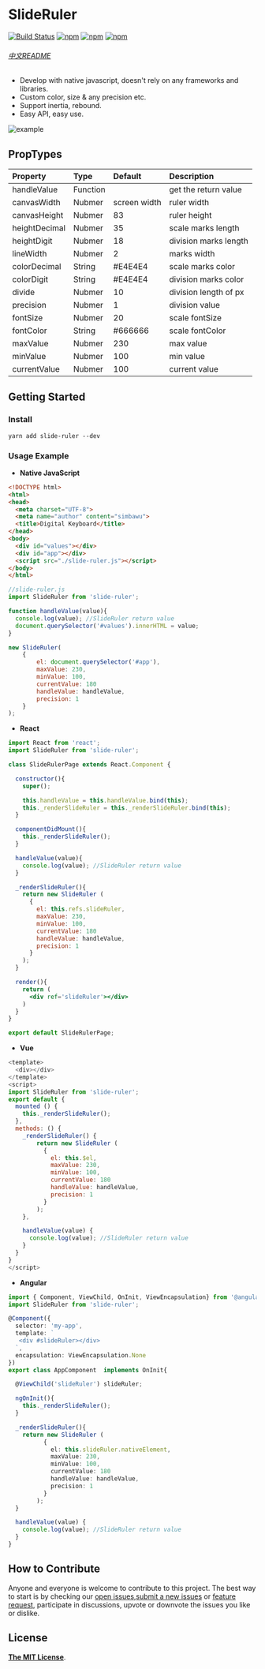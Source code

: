 # SlideRuler

[![Build Status](https://travis-ci.org/simbawus/slide-ruler.svg?branch=master)](https://travis-ci.org/simbawus/slide-ruler)
[![npm](https://img.shields.io/npm/v/slide-ruler.svg)](https://www.npmjs.com/package/slide-ruler)
[![npm](https://img.shields.io/npm/dt/slide-ruler.svg)](https://www.npmjs.com/package/slide-ruler)
[![npm](https://img.shields.io/npm/l/slide-ruler.svg)](https://www.npmjs.com/package/slide-ruler)

###### [中文README](README-zh_CN.md)

- Develop with native javascript, doesn't rely on any frameworks and libraries.
- Custom color, size & any precision etc.
- Support inertia, rebound.
- Easy API, easy use.

![example](https://i.loli.net/2018/06/27/5b3350dd2c4cc.gif)

## PropTypes

| Property      | Type     | Default      | Description           |
| :------------ | :------- | :----------- | :-------------------- |
| handleValue   | Function |              | get the return value  |
| canvasWidth   | Nubmer   | screen width | ruler width           |
| canvasHeight  | Nubmer   | 83           | ruler height          |
| heightDecimal | Nubmer   | 35           | scale marks length    |
| heightDigit   | Nubmer   | 18           | division marks length |
| lineWidth     | Nubmer   | 2            | marks width           |
| colorDecimal  | String   | #E4E4E4      | scale marks color     |
| colorDigit    | String   | #E4E4E4      | division marks color  |
| divide        | Nubmer   | 10           | division length of px |
| precision     | Nubmer   | 1            | division value        |
| fontSize      | Nubmer   | 20           | scale fontSize        |
| fontColor     | String   | #666666      | scale fontColor       |
| maxValue      | Nubmer   | 230          | max value             |
| minValue      | Nubmer   | 100          | min value             |
| currentValue  | Nubmer   | 100          | current value         |

## Getting Started

### Install

```shell
yarn add slide-ruler --dev
```

### Usage Example

- **Native JavaScript**

```html
<!DOCTYPE html>
<html>
<head>
  <meta charset="UTF-8">
  <meta name="author" content="simbawu">
  <title>Digital Keyboard</title>
</head>
<body>
  <div id="values"></div>
  <div id="app"></div>
  <script src="./slide-ruler.js"></script>
</body>
</html>
```

```javascript
//slide-ruler.js
import SlideRuler from 'slide-ruler';

function handleValue(value){
  console.log(value); //SlideRuler return value
  document.querySelector('#values').innerHTML = value;
}

new SlideRuler(
    {
        el: document.querySelector('#app'),
        maxValue: 230,
        minValue: 100,
        currentValue: 180
        handleValue: handleValue,
        precision: 1
    }
);
```

- **React**

```jsx
import React from 'react';
import SlideRuler from 'slide-ruler';

class SlideRulerPage extends React.Component {

  constructor(){
    super();

    this.handleValue = this.handleValue.bind(this);
    this._renderSlideRuler = this._renderSlideRuler.bind(this);
  }

  componentDidMount(){
    this._renderSlideRuler();
  }

  handleValue(value){
    console.log(value); //SlideRuler return value
  }

  _renderSlideRuler(){
    return new SlideRuler (
      {
        el: this.refs.slideRuler,
        maxValue: 230,
        minValue: 100,
        currentValue: 180
        handleValue: handleValue,
        precision: 1
      }
    );
  }

  render(){
    return (
      <div ref='slideRuler'></div>
    )
  }
}

export default SlideRulerPage;
```

- **Vue**

```js
<template>
  <div></div>
</template>
<script>
import SlideRuler from 'slide-ruler';
export default {
  mounted () {
    this._renderSlideRuler();
  },
  methods: () {
    _renderSlideRuler() {
    	return new SlideRuler (
          {
            el: this.$el,
            maxValue: 230,
            minValue: 100,
            currentValue: 180
            handleValue: handleValue,
            precision: 1
          }
        );
    },

    handleValue(value) {
      console.log(value); //SlideRuler return value
    }
  }
}
</script>
```
* **Angular**

```typescript
import { Component, ViewChild, OnInit, ViewEncapsulation} from '@angular/core';
import SlideRuler from 'slide-ruler';

@Component({
  selector: 'my-app',
  template: `
   <div #slideRuler></div>
  `,
  encapsulation: ViewEncapsulation.None
})
export class AppComponent  implements OnInit{

  @ViewChild('slideRuler') slideRuler;

  ngOnInit(){
    this._renderSlideRuler();
  }

  _renderSlideRuler(){
    return new SlideRuler (
          {
            el: this.slideRuler.nativeElement,
            maxValue: 230,
            minValue: 100,
            currentValue: 180
            handleValue: handleValue,
            precision: 1
          }
        );
  }

  handleValue(value) {
    console.log(value); //SlideRuler return value
  }
}
```

## How to Contribute

Anyone and everyone is welcome to contribute to this project. The best way to start is by checking our [open issues](https://github.com/simbawus/slide-ruler/issues),[submit a new issues](https://github.com/simbawus/slide-ruler/issues/new?labels=bug) or [feature request](https://github.com/simbawus/slide-ruler/issues/new?labels=enhancement), participate in discussions, upvote or downvote the issues you like or dislike.

## License

[**The MIT License**](http://opensource.org/licenses/MIT).
